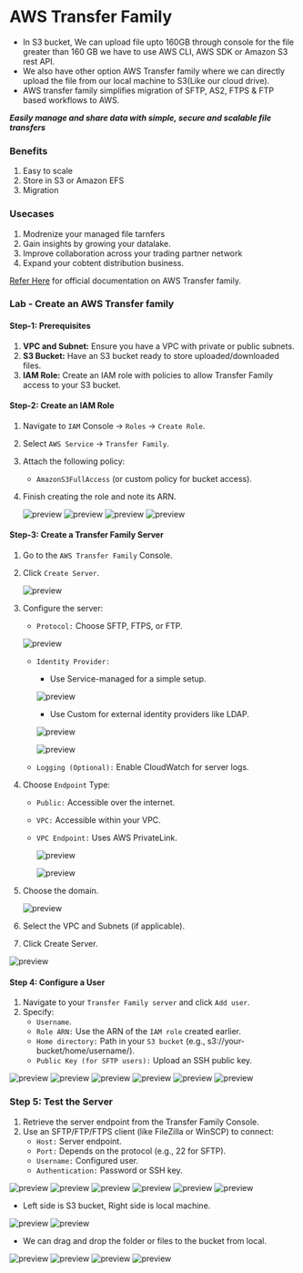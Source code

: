 # AWS Transfer Family
* In S3 bucket, We can upload file upto 160GB through console for the file greater than 160 GB we have to use AWS CLI, AWS SDK or Amazon S3 rest API.
* We also have other option AWS Transfer family where we can directly upload the file from our local machine to S3(Like our cloud drive).
* AWS transfer family simplifies migration of SFTP, AS2, FTPS & FTP based workflows to AWS.

**_Easily manage and share data with simple, secure and scalable file transfers_**

### Benefits
1. Easy to scale
2. Store in S3 or Amazon EFS
3. Migration

### Usecases
1. Modrenize your managed file tarnfers
2. Gain insights by growing your datalake.
3. Improve collaboration across your trading partner network
4. Expand your cobtent distribution business.

[Refer Here](https://docs.aws.amazon.com/transfer/latest/userguide/what-is-aws-transfer-family.html) for official documentation on AWS Transfer family.


### **Lab - Create an AWS Transfer family**

#### **Step-1: Prerequisites**
1. **VPC and Subnet:** Ensure you have a VPC with private or public subnets.
2. **S3 Bucket:** Have an S3 bucket ready to store uploaded/downloaded files.
3. **IAM Role:** Create an IAM role with policies to allow Transfer Family access to your S3 bucket.

#### **Step-2: Create an IAM Role**
1. Navigate to `IAM` Console → `Roles` → `Create Role`.
2. Select `AWS Service` → `Transfer Family`.
3. Attach the following policy:
    - `AmazonS3FullAccess` (or custom policy for bucket access).
4. Finish creating the role and note its ARN.
   
   ![preview](images/tf9.png)
   ![preview](images/tf10.png)
   ![preview](images/tf11.png)
   ![preview](images/tf12.png)

#### **Step-3: Create a Transfer Family Server**
1. Go to the `AWS Transfer Family` Console.
2. Click `Create Server`.
   
   ![preview](images/tf13.png)

3. Configure the server:
    * `Protocol:` Choose SFTP, FTPS, or FTP.

    ![preview](images/tf1.png)

    * `Identity Provider:`
        * Use Service-managed for a simple setup.
        
        ![preview](images/tf5.png)

        * Use Custom for external identity providers like LDAP.
          
        ![preview](images/tf3.png)
                
        ![preview](images/tf4.png)
        
    * `Logging (Optional):` Enable CloudWatch for server logs.
4. Choose `Endpoint` Type:
    * `Public:` Accessible over the internet.
    * `VPC:` Accessible within your VPC.
    * `VPC Endpoint:` Uses AWS PrivateLink.
        
        ![preview](images/tf6.png)
                
        ![preview](images/tf7.png)

5. Choose the domain.
           
    ![preview](images/tf8.png)
        
        
6. Select the VPC and Subnets (if applicable).
7. Click Create Server.

![preview](images/tf14.png)

#### **Step 4: Configure a User**
1. Navigate to your `Transfer Family server` and click `Add user`.
2. Specify:
    * `Username`.
    * `Role ARN:` Use the ARN of the `IAM role` created earlier.
    * `Home directory:` Path in your `S3 bucket` (e.g., s3://your-bucket/home/username/).
    * `Public Key (for SFTP users):` Upload an SSH public key.
  
![preview](images/tf15.png)
![preview](images/tf16.png)
![preview](images/tf17.png)
![preview](images/tf18.png)
![preview](images/tf19.png)
![preview](images/tf20.png)

### **Step 5: Test the Server**
1. Retrieve the server endpoint from the Transfer Family Console.
2. Use an SFTP/FTP/FTPS client (like FileZilla or WinSCP) to connect:
   * `Host:` Server endpoint.
   * `Port:` Depends on the protocol (e.g., 22 for SFTP).
   * `Username:` Configured user.
   * `Authentication:` Password or SSH key.

![preview](images/tf21.png)
![preview](images/tf22.png)
![preview](images/tf23.png)
![preview](images/tf24.png)
![preview](images/tf25.png)
![preview](images/tf26.png)

* Left side is S3 bucket, Right side is local machine.

![preview](images/tf27.png)
![preview](images/tf28.png)

*  We can drag and drop the folder or files to the bucket from local.

![preview](images/tf29.png)
![preview](images/tf30.png)
![preview](images/tf31.png)
![preview](images/tf32.png)